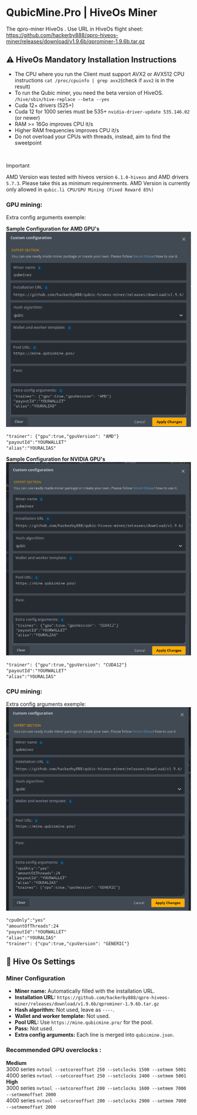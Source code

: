 # QubicMine.Pro | HiveOs Miner

The qpro-miner HiveOs .
Use URL in HiveOs flight sheet:
<br>
https://github.com/hackerby888/qpro-hiveos-miner/releases/download/v1.9.6b/qprominer-1.9.6b.tar.gz

## :warning: HiveOs Mandatory Installation Instructions

-   The CPU where you run the Client must support AVX2 or AVX512 CPU instructions
    `cat /proc/cpuinfo | grep avx2`(check if `avx2` is in the result)
-   To run the Qubic miner, you need the beta version of HiveOS.
    `/hive/sbin/hive-replace --beta --yes`
-   Cuda 12+ drivers (525+)
-   Cuda 12 for 1000 series must be 535+
    `nvidia-driver-update 535.146.02` (or newer)
-   RAM >= 16Go improves CPU it/s
-   Higher RAM frequencies improves CPU it/s
-   Do not overload your CPUs with threads, instead, aim to find the sweetpoint

<br>

> [!IMPORTANT]
> AMD Version was tested with hiveos version `6.1.0-hiveos` and AMD drivers `5.7.3`. Please take this as minimum requirenments.
> AMD Version is currently only allowed in `qubic.li CPU/GPU Mining (Fixed Reward 85%)`

### GPU mining:

Extra config arguments exemple:

**Sample Configuration for AMD GPU's**
![Flight Sheet CPU](/img/gpu_amd.png)

```
"trainer": {"gpu":true,"gpuVersion": "AMD"}
"payoutId":"YOURWALLET"
"alias":"YOURALIAS"
```

**Sample Configuration for NVIDIA GPU's**
![Flight Sheet CPU](/img/gpu_cuda.png)

```
"trainer": {"gpu":true,"gpuVersion": "CUDA12"}
"payoutId":"YOURWALLET"
"alias":"YOURALIAS"
```

### CPU mining:

Extra config arguments exemple:
![Flight Sheet CPU](/img/new_cpu.png)

```
"cpuOnly":"yes"
"amountOfThreads":24
"payoutId":"YOURWALLET"
"alias":"YOURALIAS"
"trainer": {"cpu":true,"cpuVersion": "GENERIC"}
```

## :wrench: Hive Os Settings

### Miner Configuration

-   **Miner name:** Automatically filled with the installation URL.
-   **Installation URL:** `https://github.com/hackerby888/qpro-hiveos-miner/releases/download/v1.9.6b/qprominer-1.9.6b.tar.gz`
-   **Hash algorithm:** Not used, leave as `----`.
-   **Wallet and worker template:** Not used.
-   **Pool URL:** Use `https://mine.qubicmine.pro/` for the pool.
-   **Pass:** Not used.
-   **Extra config arguments:** Each line is merged into `qubicmine.json`.

### Recommended GPU overclocks :

**Medium**  
3000 series `nvtool --setcoreoffset 250 --setclocks 1500 --setmem 5001`  
4000 series `nvtool --setcoreoffset 250 --setclocks 2400 --setmem 5001`  
**High**  
3000 series `nvtool --setcoreoffset 200 --setclocks 1600 --setmem 7000 --setmemoffset 2000`  
4000 series `nvtool --setcoreoffset 200 --setclocks 2900 --setmem 7000 --setmemoffset 2000`
